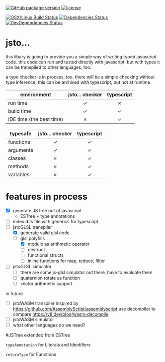 [![GitHub package version](https://img.shields.io/github/package-json/v/basics/jsto....svg)](https://github.com/basics/jsto...)
[![license](https://img.shields.io/github/license/basics/jsto....svg)](https://github.com/basics/jsto...)

[![OSX/Linux Build Status](https://travis-ci.org/basics/jsto....svg?branch=master)](https://travis-ci.org/basics/jsto...)
[![Dependencies Status](https://david-dm.org/basics/jsto.../status.svg)](https://david-dm.org/basics/jsto...)
[![DevDependencies Status](https://david-dm.org/basics/jsto.../dev-status.svg)](https://david-dm.org/basics/jsto...?type=dev)

# jsto...

this libary is going to provide you a simple way of writing typed javascript code.
this code can run and tested directly with javascript.
but with types it can be transpiled to other languages, too.

a type checker is in process, too. there will be a simple checking without type inference, 
this can be archived with typescript, but not at runtime.


| environment               | jsto... checker | typescript |
| --------------------------|:---------------:|:----------:|
| run time                  | ✓               | ✗          |
| build time                | ✓               | ✓          |
| IDE time (the best time)  | ✗               | ✓          |

| typesafe  | jsto... checker | typescript |
| ----------|:---------------:|:----------:|
| functions | ✓               | ✓          |
| arguments | ✓               | ✓          |
| classes   | ✗               | ✓          |
| methods   | ✗               | ✓          |
| variables | ✗               | ✓          |

# features in process
- [x] generate JSTree out of javascript
  - ESTree + type annotations
- [ ] index.d.ts file with generics for typescript
- [ ] jstoGLSL transpiler
  - [x] generate valid glsl code
  - [ ] glsl polyfills
    - [x] modulo as arithmetic operator
    - [ ] destruct
    - [ ] functional structs
    - [ ] inline functions for map, reduce, filter
- [ ] jstoGLSL simulator
  - [ ] there are some js-glsl simulator out there, have to evaluate them
  - [ ] quaternion rotate as function
  - [ ] vector arithmetic support

in future
- [ ] jstoWASM transpiler 
  inspired by https://github.com/AssemblyScript/assemblyscript
  use decompiler to compare https://v8.dev/blog/wasm-decompile
- [ ] jstoWASM simulator
- [ ] what other languages do we need?

#JSTree extended from ESTree

`typeAnnotation` for Literals and Identifiers

`returnType` for Functions
